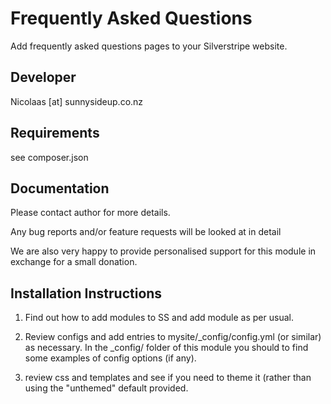Frequently Asked Questions
================================================================================

Add frequently asked questions pages to your
Silverstripe website.

Developer
-----------------------------------------------
Nicolaas [at] sunnysideup.co.nz

Requirements
-----------------------------------------------
see composer.json


Documentation
-----------------------------------------------
Please contact author for more details.

Any bug reports and/or feature requests will be
looked at in detail

We are also very happy to provide personalised support
for this module in exchange for a small donation.


Installation Instructions
-----------------------------------------------
1. Find out how to add modules to SS and add module as per usual.

2. Review configs and add entries to mysite/_config/config.yml
(or similar) as necessary.
In the _config/ folder of this module
you should to find some examples of config options (if any).

3. review css and templates and see if you need to theme it
(rather than using the "unthemed" default provided.


